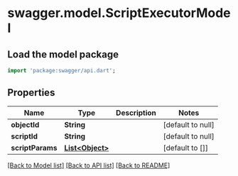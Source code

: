 # swagger.model.ScriptExecutorModel

## Load the model package
```dart
import 'package:swagger/api.dart';
```

## Properties
Name | Type | Description | Notes
------------ | ------------- | ------------- | -------------
**objectId** | **String** |  | [default to null]
**scriptId** | **String** |  | [default to null]
**scriptParams** | [**List&lt;Object&gt;**](Object.md) |  | [default to []]

[[Back to Model list]](../README.md#documentation-for-models) [[Back to API list]](../README.md#documentation-for-api-endpoints) [[Back to README]](../README.md)


